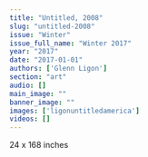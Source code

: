 ```yaml
---
title: "Untitled, 2008"
slug: "untitled-2008"
issue: "Winter"
issue_full_name: "Winter 2017"
year: "2017"
date: "2017-01-01"
authors: ['Glenn Ligon']
section: "art"
audio: []
main_image: ""
banner_image: ""
images: ['ligonuntitledamerica']
videos: []
---
```

24 x 168 inches


